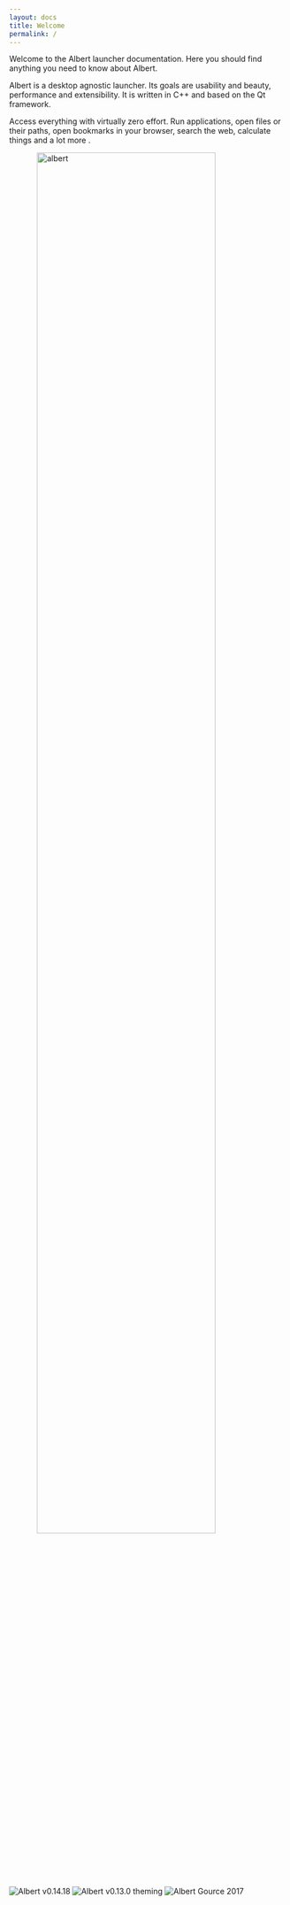 ```yaml
---
layout: docs
title: Welcome
permalink: /
---
```


Welcome to the Albert launcher documentation. Here you should find anything you need to know about Albert.

Albert is a desktop agnostic launcher. Its goals are usability and beauty, performance and extensibility. It is written in C++ and based on the Qt framework.

Access everything with virtually zero effort. Run applications, open files or their paths, open bookmarks in your browser, search the web, calculate things and a lot more .

<img style="width:80%; margin:auto; display:block;" alt="albert" src="{{site.url}}/img/v0.10.jpg">


![Albert v0.14.18](https://www.youtube.com/watch?v=HexFFkZMM9g)
![Albert v0.13.0 theming](https://www.youtube.com/watch?v=aCyB3ZngbLk)
![Albert Gource 2017](https://www.youtube.com/watch?v=crsZ4ZeCc0I)


<!--
<h5>doc.title</h5>
<ul>
{% for doc in site.docs %}
<li>---</li>
<li>{{ doc.title }}</li>
<li>{{ doc.url }}</li>
<li>{{ doc.permalink }}</li>
{% endfor %}
</ul>
-->
